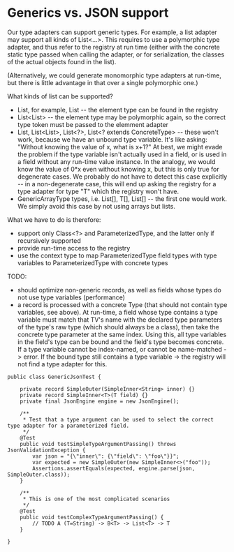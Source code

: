 
# Generics vs. JSON support

Our type adapters can support generic types. For example, a list adapter may support all kinds of List<...>. This
requires to use a polymorphic type adapter, and thus refer to the registry at run time (either with the concrete
static type passed when calling the adapter, or for serialization, the classes of the actual objects found in the list).

(Alternatively, we could generate monomorphic type adapters at run-time, but there is little advantage in that over a
single polymorphic one.)

What kinds of list can be supported?
- List<SupportedType>, for example, List<String> -- the element type can be found in the registry
- List<List<SupportedType>> -- the element type may be polymorphic again, so the correct type token must be passed
  to the elemment adapter
- List<T>, List<List<T>>, List<?>, List<? extends ConcreteType> -- these won't work, because we have an unbound type
  variable. It's like asking: "Without knowing the value of x, what is x+1?" At best, we might evade the problem if
  the type variable isn't actually used in a field, or is used in a field without any run-time value instance. In the
  analogy, we would know the value of 0*x even without knowing x, but this is only true for degenerate cases.
  We probably do not have to detect this case explicitly -- in a non-degenerate case, this will end up asking the
  registry for a type adapter for type "T" which the registry won't have.
- GenericArrayType types, i.e. List<String>[], T[], List<T>[] -- the first one would work. We simply avoid this case by
  not using arrays but lists.

What we have to do is therefore:
- support only Class<?> and ParameterizedType, and the latter only if recursively supported
- provide run-time access to the registry
- use the context type to map ParameterizedType field types with type variables to ParameterizedType with concrete types

TODO:
- should optimize non-generic records, as well as fields whose types do not use type variables (performance)
- a record is processed with a concrete Type (that should not contain type variables, see above). At run-time, a field
  whose type contains a type variable must match that TV's name with the declared type parameters of the type's raw
  type (which should always be a class), then take the concrete type parameter at the same index. Using this, all
  type variables in the field's type can be bound and the field's type becomes concrete. If a type variable cannot
  be index-named, or cannot be name-matched -> error. If the bound type still contains a type variable -> the registry
  will not find a type adapter for this.


```
public class GenericJsonTest {

    private record SimpleOuter(SimpleInner<String> inner) {}
    private record SimpleInner<T>(T field) {}
    private final JsonEngine engine = new JsonEngine();

    /**
     * Test that a type argument can be used to select the correct type adapter for a parameterized field.
     */
    @Test
    public void testSimpleTypeArgumentPassing() throws JsonValidationException {
        var json = "{\"inner\": {\"field\": \"foo\"}}";
        var expected = new SimpleOuter(new SimpleInner<>("foo"));
        Assertions.assertEquals(expected, engine.parse(json, SimpleOuter.class));
    }

    /**
     * This is one of the most complicated scenarios
     */
    @Test
    public void testComplexTypeArgumentPassing() {
        // TODO A (T=String) -> B<T> -> List<T> -> T
    }

}
```
